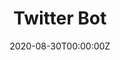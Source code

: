---
title: Twitter Bot
summary: A twitter bot that tweets a random English word with English and Japanese definitions.
tags:
- Personal
date: "2020-08-30T00:00:00Z"

# Optional external URL for project (replaces project detail page).
external_link: "https://github.com/snagas22/twitter-english-bot"

# image:
#   caption: Photo by rawpixel on Unsplash
#   focal_point: Smart

#links:
#- icon: twitter
#  icon_pack: fab
#  name: Follow
#  url: https://twitter.com/georgecushen
url_code: ""
url_pdf: ""
url_slides: ""
url_video: ""

# Slides (optional).
#   Associate this project with Markdown slides.
#   Simply enter your slide deck's filename without extension.
#   E.g. `slides = "example-slides"` references `content/slides/example-slides.md`.
#   Otherwise, set `slides = ""`.
slides: ""
---